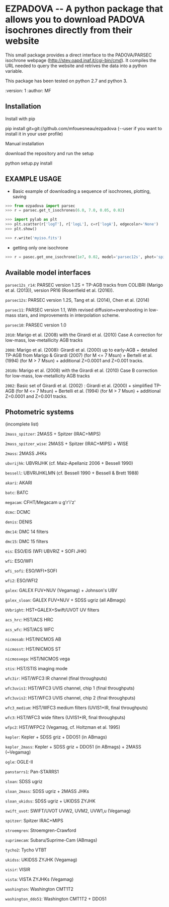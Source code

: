 EZPADOVA -- A python package that allows you to download PADOVA isochrones directly from their website
======================================================================================================


This small package provides a direct interface to the PADOVA/PARSEC isochrone
webpage (http://stev.oapd.inaf.it/cgi-bin/cmd).
It compiles the URL needed to query the website and retrives the data into a
python variable.

This package has been tested on python 2.7 and python 3.

:version: 1
:author: MF

Installation
------------
Install with pip

pip install git+git://github.com/mfouesneau/ezpadova
(--user if you want to install it in your user profile)

Manual installation

download the repository and run the setup

python setup.py install


EXAMPLE USAGE
-------------

* Basic example of downloading a sequence of isochrones, plotting, saving
```python
>>> from ezpadova import parsec
>>> r = parsec.get_t_isochrones(6.0, 7.0, 0.05, 0.02)

>>> import pylab as plt
>>> plt.scatter(r['logT'], r['logL'], c=r['logA'], edgecolor='None')
>>> plt.show()

>>> r.write('myiso.fits')
```

* getting only one isochrone
```python 
>>> r = pasec.get_one_isochrone(1e7, 0.02, model='parsec12s', phot='spitzer')
```

Available model interfaces
--------------------------
`parsec12s_r14`: PARSEC version 1.2S + TP-AGB tracks from COLIBRI (Marigo et al. (2013)), version PR16 (Rosenfield et al. (2016)).

`parsec12s`: PARSEC version 1.2S,  Tang et al. (2014),  Chen et al. (2014)

`parsec11`: PARSEC version 1.1, With revised diffusion+overshooting in
low-mass stars, and improvements in interpolation scheme.

`parsec10`: PARSEC version 1.0

`2010`: Marigo et al. (2008) with the Girardi et al. (2010) Case A correction
for low-mass, low-metallicity AGB tracks

`2008`: Marigo et al. (2008): Girardi et al. (2000) up to early-AGB +
detailed TP-AGB from Marigo & Girardi (2007) (for M <= 7 Msun) + Bertelli et al.
(1994) (for M > 7 Msun) + additional Z=0.0001 and Z=0.001 tracks.

`2010b`: Marigo et al. (2008) with the Girardi et al. (2010) Case B correction
for low-mass, low-metallicity AGB tracks

`2002`:  Basic set of Girardi et al. (2002) : Girardi et al. (2000) +
simplified TP-AGB (for M <= 7 Msun) + Bertelli et al.  (1994) (for M > 7 Msun) +
additional Z=0.0001 and Z=0.001 tracks.

Photometric systems 
-------------------
(incomplete list)


`2mass_spitzer`:  2MASS + Spitzer (IRAC+MIPS)

`2mass_spitzer_wise`:  2MASS + Spitzer (IRAC+MIPS) + WISE

`2mass`:  2MASS JHKs

`ubvrijhk`: UBVRIJHK (cf. Maiz-Apellaniz 2006 + Bessell 1990)

`bessell`: UBVRIJHKLMN (cf. Bessell 1990 + Bessell & Brett 1988)

`akari`: AKARI

`batc`: BATC

`megacam`: CFHT/Megacam u g'r'i'z'

`dcmc`: DCMC

`denis`: DENIS

`dmc14`: DMC 14 filters

`dmc15`: DMC 15 filters

`eis`: ESO/EIS (WFI UBVRIZ + SOFI JHK)

`wfi`: ESO/WFI

`wfi_sofi`: ESO/WFI+SOFI

`wfi2`: ESO/WFI2

`galex`: GALEX FUV+NUV (Vegamag) + Johnson's UBV

`galex_sloan`: GALEX FUV+NUV + SDSS ugriz (all ABmags) 

`UVbright`: HST+GALEX+Swift/UVOT UV filters

`acs_hrc`: HST/ACS HRC

`acs_wfc`: HST/ACS WFC

`nicmosab`: HST/NICMOS AB

`nicmosst`: HST/NICMOS ST

`nicmosvega`: HST/NICMOS vega

`stis`: HST/STIS imaging mode

`wfc3ir`: HST/WFC3 IR channel (final throughputs)

`wfc3uvis1`: HST/WFC3 UVIS channel, chip 1 (final throughputs)

`wfc3uvis2`: HST/WFC3 UVIS channel, chip 2 (final throughputs)

`wfc3_medium`: HST/WFC3 medium filters (UVIS1+IR, final throughputs)

`wfc3`: HST/WFC3 wide filters (UVIS1+IR, final throughputs)

`wfpc2`: HST/WFPC2 (Vegamag, cf. Holtzman et al. 1995)

`kepler`: Kepler + SDSS griz + DDO51 (in ABmags)

`kepler_2mass`: Kepler + SDSS griz + DDO51 (in ABmags) + 2MASS (~Vegamag)

`ogle`: OGLE-II

`panstarrs1`: Pan-STARRS1

`sloan`: SDSS ugriz

`sloan_2mass`: SDSS ugriz + 2MASS JHKs

`sloan_ukidss`: SDSS ugriz + UKIDSS ZYJHK

`swift_uvot`: SWIFT/UVOT UVW2, UVM2, UVW1,u (Vegamag) 

`spitzer`: Spitzer IRAC+MIPS

`stroemgren`: Stroemgren-Crawford

`suprimecam`: Subaru/Suprime-Cam (ABmags)

`tycho2`: Tycho VTBT

`ukidss`: UKIDSS ZYJHK (Vegamag)

`visir`: VISIR

`vista`: VISTA ZYJHKs (Vegamag)

`washington`: Washington CMT1T2

`washington_ddo51`: Washington CMT1T2 + DDO51
